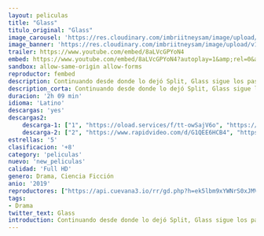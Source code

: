 ```yaml
---
layout: peliculas
title: "Glass"
titulo_original: "Glass"
image_carousel: 'https://res.cloudinary.com/imbriitneysam/image/upload/v1555737066/glass-min.jpg'
image_banner: 'https://res.cloudinary.com/imbriitneysam/image/upload/v1555737068/glass_banner-min.jpg'
trailer: https://www.youtube.com/embed/8aLVcGPYoN4
embed: https://www.youtube.com/embed/8aLVcGPYoN4?autoplay=1&amp;rel=0&amp;hd=1&border=0&wmode=opaque&enablejsapi=1&modestbranding=1&controls=1&showinfo=0
sandbox: allow-same-origin allow-forms
reproductor: fembed
description: Continuando desde donde lo dejó Split, Glass sigue los pasos de David Dunn (Bruce Willis) mientras busca a la figura superhumana de La Bestia en una serie de encuentros puntuales. En la sombra, Elijah Price (Samuel L. Jackson) parece emerger como una figura clave que conoce los secretos de ambos. Secuela de “El protegido” y “Split” de M. Night Shyamalan.
description_corta: Continuando desde donde lo dejó Split, Glass sigue los pasos de David Dunn (Bruce Willis) mientras busca a la figura superhumana de La Bestia en una serie de encuentros puntuales. En la sombra, Elijah Price (Samuel L. Jackson) parece...
duracion: '2h 09 min'
idioma: 'Latino'
descargas: 'yes'
descargas2:
    descarga-1: ["1", "https://oload.services/f/tt-owSajV6o", "https://www.google.com/s2/favicons?domain=openload.co","OpenLoad","https://res.cloudinary.com/imbriitneysam/image/upload/v1541473684/mexico.png", "Latino", "Full HD"]
    descarga-2: ["2", "https://www.rapidvideo.com/d/G1QEE6HCB4", "https://www.google.com/s2/favicons?domain=www.rapidvideo.com","RapidVideo","https://res.cloudinary.com/imbriitneysam/image/upload/v1541473684/mexico.png", "Latino", "Full HD"]
estrellas: '5'
clasificacion: '+8'
category: 'peliculas'
nuevo: 'new_peliculas'
calidad: 'Full HD'
genero: Drama, Ciencia Ficción
anio: '2019'
reproductores: ["https://api.cuevana3.io/rr/gd.php?h=ek5lbm9xYWNrS0xJMVp5b21KREk0dFBLbjVkaHhkRGdrOG1jbnBpUnhhS1ZxbiticmFqSDZaeVVlWXFaemJyc3F0YUVsbmVXMTkzRnVhZVZpc0dUMmRHU3FadVkyUT09"]
tags:
- Drama
twitter_text: Glass
introduction: Continuando desde donde lo dejó Split, Glass sigue los pasos de David Dunn (Bruce Willis) mientras busca a la figura superhumana de La Bestia en una serie de encuentros puntuales. En la sombra, Elijah Price (Samuel L. Jackson) parece..
---
```



 







